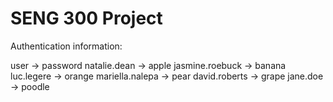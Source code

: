 # SENG 300 Project

Authentication information:

user -> password
natalie.dean -> apple
jasmine.roebuck -> banana
luc.legere -> orange
mariella.nalepa -> pear
david.roberts -> grape
jane.doe -> poodle

